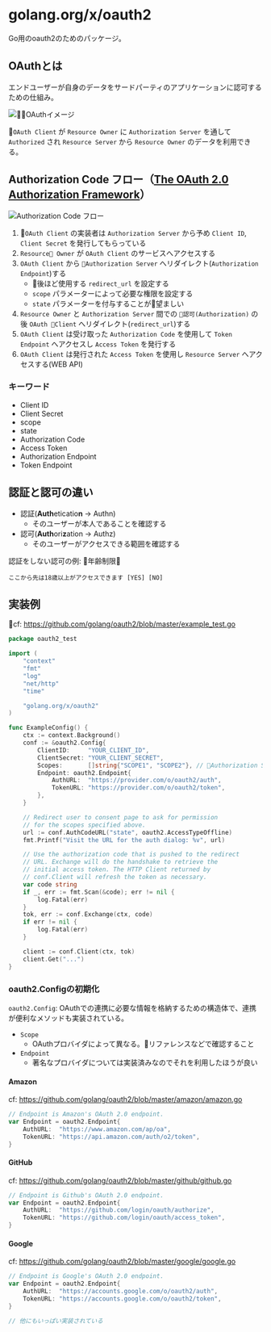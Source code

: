 # golang.org/x/oauth2

Go用のoauth2のためのパッケージ。

## OAuthとは

エンドユーザーが自身のデータをサードパーティのアプリケーションに認可するための仕組み。

![OAuthイメージ](https://re.buildinsider.net/enterprise/openid/oauth20/01.gif)

`OAuth Client` が `Resource Owner` に `Authorization Server` を通して `Authorized` され `Resource Server` から `Resource Owner` のデータを利用できる。

## Authorization Code フロー（[The OAuth 2\.0 Authorization Framework](http://openid-foundation-japan.github.io/rfc6749.ja.html#grant-code)）

![Authorization Code フロー](https://re.buildinsider.net/enterprise/openid/oauth20/02.gif)

1. `OAuth Client` の実装者は `Authorization Server` から予め `Client ID`, `Client Secret` を発行してもらっている
1. `Resource Owner` が `OAuth Client` のサービスへアクセスする
1. `OAuth Client` から `Authorization Server` へリダイレクト(`Authorization Endpoint`)する
    * 後ほど使用する `redirect_url` を設定する
    * `scope` パラメーターによって必要な権限を設定する
    * `state` パラメーターを付与することが望ましい
1. `Resource Owner` と `Authorization Server` 間での `認可(Authorization)` の後 `OAuth Client` へリダイレクト(`redirect_url`)する
1. `OAuth Client` は受け取った `Authorization Code` を使用して `Token Endpoint` へアクセスし `Access Token` を発行する
1. `OAuth Client` は発行された `Access Token` を使用し `Resource Server` へアクセスする(WEB API)

### キーワード

* Client ID
* Client Secret
* scope
* state
* Authorization Code
* Access Token
* Authorization Endpoint
* Token Endpoint

## 認証と認可の違い

* 認証(**Auth**eticatio**n** -> Authn)
  * そのユーザーが本人であることを確認する
* 認可(**Auth**ori**z**ation -> Authz)
  * そのユーザーがアクセスできる範囲を確認する

認証をしない認可の例: 年齢制限

```
ここから先は18歳以上がアクセスできます [YES] [NO]
```

## 実装例

cf: <https://github.com/golang/oauth2/blob/master/example_test.go>

```go
package oauth2_test

import (
	"context"
	"fmt"
	"log"
	"net/http"
	"time"

	"golang.org/x/oauth2"
)

func ExampleConfig() {
	ctx := context.Background()
	conf := &oauth2.Config{
		ClientID:     "YOUR_CLIENT_ID",
		ClientSecret: "YOUR_CLIENT_SECRET",
		Scopes:       []string{"SCOPE1", "SCOPE2"}, // Authorization Serverによって様々
		Endpoint: oauth2.Endpoint{
			AuthURL:  "https://provider.com/o/oauth2/auth",
			TokenURL: "https://provider.com/o/oauth2/token",
		},
	}

	// Redirect user to consent page to ask for permission
	// for the scopes specified above.
	url := conf.AuthCodeURL("state", oauth2.AccessTypeOffline)
	fmt.Printf("Visit the URL for the auth dialog: %v", url)

	// Use the authorization code that is pushed to the redirect
	// URL. Exchange will do the handshake to retrieve the
	// initial access token. The HTTP Client returned by
	// conf.Client will refresh the token as necessary.
	var code string
	if _, err := fmt.Scan(&code); err != nil {
		log.Fatal(err)
	}
	tok, err := conf.Exchange(ctx, code)
	if err != nil {
		log.Fatal(err)
	}

	client := conf.Client(ctx, tok)
	client.Get("...")
}
```

### oauth2.Configの初期化

`oauth2.Config`: OAuthでの連携に必要な情報を格納するための構造体で、連携が便利なメソッドも実装されている。

* `Scope`
    * OAuthプロバイダによって異なる。リファレンスなどで確認すること
* `Endpoint`
    * 著名なプロバイダについては実装済みなのでそれを利用したほうが良い

#### Amazon

cf: <https://github.com/golang/oauth2/blob/master/amazon/amazon.go>

```go
// Endpoint is Amazon's OAuth 2.0 endpoint.
var Endpoint = oauth2.Endpoint{
	AuthURL:  "https://www.amazon.com/ap/oa",
	TokenURL: "https://api.amazon.com/auth/o2/token",
}
```

#### GitHub

cf: <https://github.com/golang/oauth2/blob/master/github/github.go>

```go
// Endpoint is Github's OAuth 2.0 endpoint.
var Endpoint = oauth2.Endpoint{
	AuthURL:  "https://github.com/login/oauth/authorize",
	TokenURL: "https://github.com/login/oauth/access_token",
}
```

#### Google

cf: <https://github.com/golang/oauth2/blob/master/google/google.go>

```go
// Endpoint is Google's OAuth 2.0 endpoint.
var Endpoint = oauth2.Endpoint{
	AuthURL:  "https://accounts.google.com/o/oauth2/auth",
	TokenURL: "https://accounts.google.com/o/oauth2/token",
}

// 他にもいっぱい実装されている
```
